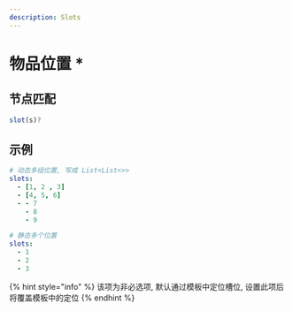 ```yaml
---
description: Slots
---
```


# 物品位置 \*

## **节点匹配**

```javascript
slot(s)?
```

## 示例

```yaml
# 动态多组位置, 写成 List<List<>>
slots:
  - [1, 2 , 3]
  - [4, 5, 6]
  - - 7
    - 8
    - 9
```

```yaml
# 静态多个位置
slots:
  - 1
  - 2
  - 3
```

{% hint style="info" %}
该项为非必选项, 默认通过模板中定位槽位, 设置此项后将覆盖模板中的定位
{% endhint %}

